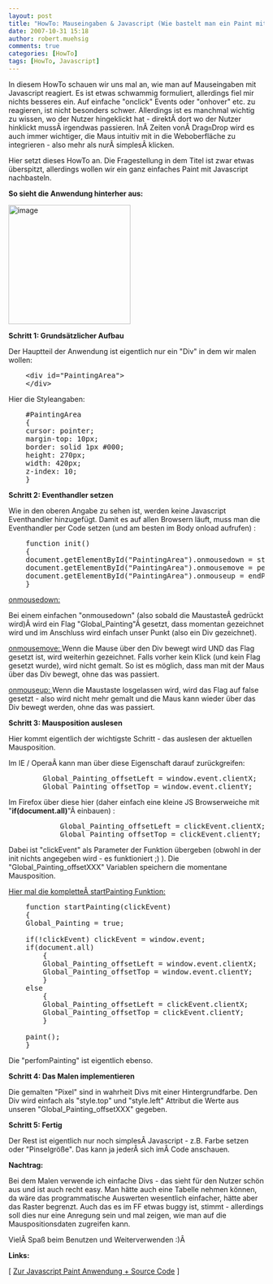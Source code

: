 ```yaml
---
layout: post
title: "HowTo: Mauseingaben & Javascript (Wie bastelt man ein Paint mit Javascript?)"
date: 2007-10-31 15:18
author: robert.muehsig
comments: true
categories: [HowTo]
tags: [HowTo, Javascript]
---
```

In diesem HowTo schauen wir uns mal an, wie man auf Mauseingaben mit Javascript reagiert. Es ist etwas schwammig formuliert, allerdings fiel mir nichts besseres ein.
Auf einfache "onclick" Events oder "onhover" etc. zu reagieren, ist nicht besonders schwer. Allerdings ist es manchmal wichtig zu wissen, wo der Nutzer hingeklickt hat - direktÂ dort wo der Nutzer hinklickt mussÂ irgendwas passieren. InÂ Zeiten vonÂ Drag`n`Drop wird es auch immer wichtiger, die Maus intuitiv mit in die Weboberfläche zu integrieren - also mehr als nurÂ simplesÂ klicken.

Hier setzt dieses HowTo an. Die Fragestellung in dem Titel ist zwar etwas überspitzt, allerdings wollen wir ein ganz einfaches Paint mit Javascript nachbasteln.

<strong>So sieht die Anwendung hinterher aus:</strong>

<a atomicselection="true" href="{{BASE_PATH}}/assets/wp-images/image142.png"><img border="0" width="240" src="{{BASE_PATH}}/assets/wp-images/image-thumb121.png" alt="image" height="235" style="border: 0px" /></a>

<strong>Schritt 1: Grundsätzlicher Aufbau</strong>

Der Hauptteil der Anwendung ist eigentlich nur ein "Div" in dem wir malen wollen:
<pre class="csharpcode">    &lt;div id=<span class="str">"PaintingArea"</span>&gt; 
    &lt;/div&gt;</pre>
Hier die Styleangaben:
<pre class="csharpcode">    #PaintingArea 
    { 
    cursor: pointer; 
    margin-top: 10px; 
    border: solid 1px #000; 
    height: 270px; 
    width: 420px; 
    z-index: 10; 
    }</pre>
<strong>Schritt 2: Eventhandler setzen</strong>

Wie in den oberen Angabe zu sehen ist, werden keine Javascript Eventhandler hinzugefügt. Damit es auf allen Browsern läuft, muss man die Eventhandler per Code setzen (und am besten im Body onload aufrufen) :
<pre class="csharpcode">    function init() 
    { 
    document.getElementById(<span class="str">"PaintingArea"</span>).onmousedown = startPainting; 
    document.getElementById(<span class="str">"PaintingArea"</span>).onmousemove = performPainting; 
    document.getElementById(<span class="str">"PaintingArea"</span>).onmouseup = endPainting; 
    }</pre>
<u>onmousedown:</u>

Bei einem einfachen "onmousedown" (also sobald die MaustasteÂ gedrückt wird)Â wird ein Flag "Global_Painting"Â gesetzt, dass momentan gezeichnet wird und im Anschluss wird einfach unser Punkt (also ein Div gezeichnet).

<u>onmousemove:
</u>Wenn die Mause über den Div bewegt wird UND das Flag gesetzt ist, wird weiterhin gezeichnet. Falls vorher kein Klick (und kein Flag gesetzt wurde), wird nicht gemalt. So ist es möglich, dass man mit der Maus über das Div bewegt, ohne das was passiert.

<u>onmouseup:
</u>Wenn die Maustaste losgelassen wird, wird das Flag auf false gesetzt - also wird nicht mehr gemalt und die Maus kann wieder über das Div bewegt werden, ohne das was passiert.

<strong>Schritt 3: Mausposition auslesen</strong>

Hier kommt eigentlich der wichtigste Schritt - das auslesen der aktuellen Mausposition.

Im IE / OperaÂ kann man über diese Eigenschaft darauf zurückgreifen:
<pre class="csharpcode">        Global_Painting_offsetLeft = window.<span class="kwrd">event</span>.clientX; 
        Global_Painting_offsetTop = window.<span class="kwrd">event</span>.clientY;</pre>
Im Firefox über diese hier (daher einfach eine kleine JS Browserweiche mit "<strong>if(document.all)</strong>"Â einbauen) :
<pre class="csharpcode">            Global_Painting_offsetLeft = clickEvent.clientX; 
            Global_Painting_offsetTop = clickEvent.clientY;</pre>
Dabei ist "clickEvent" als Parameter der Funktion übergeben (obwohl in der init nichts angegeben wird - es funktioniert ;) ).
Die "Global_Painting_offsetXXX" Variablen speichern die momentane Mausposition.

<u>Hier mal die kompletteÂ startPainting Funktion:</u>
<pre class="csharpcode">    function startPainting(clickEvent) 
    { 
    Global_Painting = <span class="kwrd">true</span>;    

    <span class="kwrd">if</span>(!clickEvent) clickEvent = window.<span class="kwrd">event</span>; 
    <span class="kwrd">if</span>(document.all) 
        { 
        Global_Painting_offsetLeft = window.<span class="kwrd">event</span>.clientX; 
        Global_Painting_offsetTop = window.<span class="kwrd">event</span>.clientY; 
        } 
    <span class="kwrd">else</span> 
        { 
        Global_Painting_offsetLeft = clickEvent.clientX; 
        Global_Painting_offsetTop = clickEvent.clientY; 
        }    

    paint(); 
    }</pre>
Die "perfomPainting" ist eigentlich ebenso.

<strong>Schritt 4: Das Malen implementieren</strong>

Die gemalten "Pixel" sind in wahrheit Divs mit einer Hintergrundfarbe. Den Div wird einfach als "style.top" und "style.left" Attribut die Werte aus unseren "Global_Painting_offsetXXX" gegeben.

<strong>Schritt 5: Fertig</strong>

Der Rest ist eigentlich nur noch simplesÂ Javascript - z.B. Farbe setzen oder "Pinselgröße". Das kann ja jederÂ sich imÂ Code anschauen.

<strong>Nachtrag:</strong>

Bei dem Malen verwende ich einfache Divs - das sieht für den Nutzer schön aus und ist auch recht easy. Man hätte auch eine Tabelle nehmen können, da wäre das programmatische Auswerten wesentlich einfacher, hätte aber das Raster begrenzt. Auch das es im FF etwas buggy ist, stimmt - allerdings soll dies nur eine Anregung sein und mal zeigen, wie man auf die Mauspositionsdaten zugreifen kann.

VielÂ Spaß beim Benutzen und Weiterverwenden :)Â 

<strong>Links:</strong>

[ <a href="http://code-developer.de/democode/jspaint/">Zur Javascript Paint Anwendung + Source Code</a> ]
